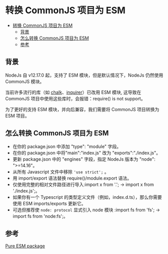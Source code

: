 # 转换 CommonJS 项目为 ESM

- [转换 CommonJS 项目为 ESM](#转换-commonjs-项目为-esm)
  - [背景](#背景)
  - [怎么转换 CommonJS 项目为 ESM](#怎么转换-commonjs-项目为-esm)
  - [参考](#参考)

## 背景

NodeJs 自 v12.17.0 起，支持了 ESM 模块，但是默认情况下，NodeJs 仍然使用 CommonJS 模块。

当前许多流行的库（如 [chalk](https://github.com/chalk/chalk)、[inquirer](https://github.com/SBoudrias/Inquirer.js)）已改用 ESM 模块, 这导致在 CommonJS 项目中使用这些库时，会报错：require() is not support。

为了更好的支持 ESM 模块，并向后兼容，我们需要将 CommonJS 项目转换为 ESM 项目。

## 怎么转换 CommonJS 项目为 ESM

- 在你的 package.json 中添加 "type": "module" 字段。
- 在你的 package.json 中将"main":"index.js" 改为 "exports":"./index.js"。
- 更新 package.json 中的 "engines" 字段，指定 NodeJs 版本为 "node": ">=14.16"。
- 从所有 Javascript 文件中移除 `'use strict';` 。
- 用 import/export 语法替换 require()/module.export 语法。
- 仅使用完整的相对文件路径进行导入:import x from '.'; -> import x from './index.js';。
- 如果你有一个 Typescript 的类型定义文件（例如，index.d.ts），那么你需要使用 ESM imports/exports 更新它。
- 可选但推荐使 `node: protocol` 显式引入 node 模块 :import fs from 'fs'; -> import fs from 'node:fs';。

## 参考

[Pure ESM package](https://gist.github.com/sindresorhus/a39789f98801d908bbc7ff3ecc99d99c)
